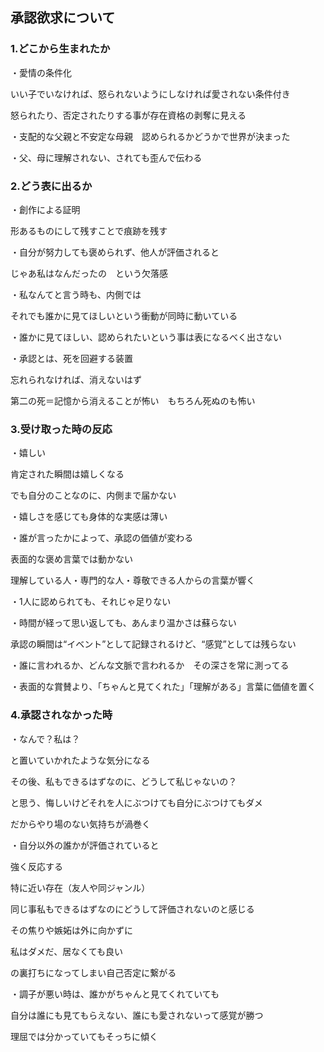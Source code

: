 ## 承認欲求について

### 1.どこから生まれたか

・愛情の条件化

いい子でいなければ、怒られないようにしなければ愛されない条件付き

怒られたり、否定されたりする事が存在資格の剥奪に見える


・支配的な父親と不安定な母親　認められるかどうかで世界が決まった


・父、母に理解されない、されても歪んで伝わる


### 2.どう表に出るか


・創作による証明

形あるものにして残すことで痕跡を残す

・自分が努力しても褒められず、他人が評価されると

じゃあ私はなんだったの　という欠落感


・私なんてと言う時も、内側では


それでも誰かに見てほしいという衝動が同時に動いている


・誰かに見てほしい、認められたいという事は表になるべく出さない


・承認とは、死を回避する装置

忘れられなければ、消えないはず

第二の死＝記憶から消えることが怖い　もちろん死ぬのも怖い

### 3.受け取った時の反応

・嬉しい

肯定された瞬間は嬉しくなる

でも自分のことなのに、内側まで届かない


・嬉しさを感じても身体的な実感は薄い


・誰が言ったかによって、承認の価値が変わる

表面的な褒め言葉では動かない

理解している人・専門的な人・尊敬できる人からの言葉が響く


・1人に認められても、それじゃ足りない


・時間が経って思い返しても、あんまり温かさは蘇らない

承認の瞬間は“イベント”として記録されるけど、“感覚”としては残らない


・誰に言われるか、どんな文脈で言われるか　その深さを常に測ってる


・表面的な賞賛より、「ちゃんと見てくれた」「理解がある」言葉に価値を置く

### 4.承認されなかった時

・なんで？私は？

と置いていかれたような気分になる

その後、私もできるはずなのに、どうして私じゃないの？

と思う、悔しいけどそれを人にぶつけても自分にぶつけてもダメ

だからやり場のない気持ちが渦巻く



・自分以外の誰かが評価されていると

強く反応する

特に近い存在（友人や同ジャンル）

同じ事私もできるはずなのにどうして評価されないのと感じる


その焦りや嫉妬は外に向かずに

私はダメだ、居なくても良い

の裏打ちになってしまい自己否定に繋がる


・調子が悪い時は、誰かがちゃんと見てくれていても

自分は誰にも見てもらえない、誰にも愛されないって感覚が勝つ

理屈では分かっていてもそっちに傾く









